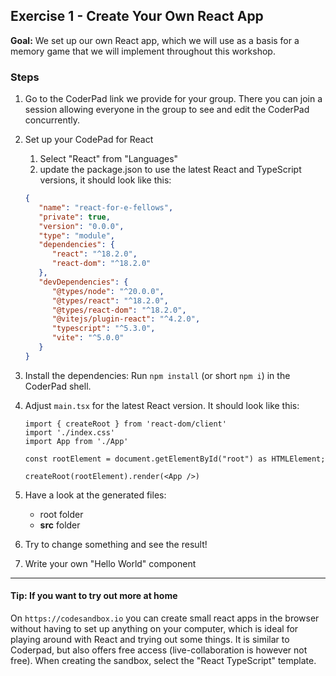 ## Exercise 1 - Create Your Own React App

**Goal:** We set up our own React app, which we will use as a basis for a memory game that we will implement throughout 
this workshop.

### Steps
1. Go to the CoderPad link we provide for your group. There you can join a session allowing everyone in the group 
   to see and edit the CoderPad concurrently.

2. Set up your CodePad for React
   1. Select "React" from "Languages"
   2. update the package.json to use the latest React and TypeScript versions, it should look like this:
     ```json
     {
        "name": "react-for-e-fellows",
        "private": true,
        "version": "0.0.0",
        "type": "module",
        "dependencies": {
           "react": "^18.2.0",
           "react-dom": "^18.2.0"
        },
        "devDependencies": {
           "@types/node": "^20.0.0",
           "@types/react": "^18.2.0",
           "@types/react-dom": "^18.2.0",
           "@vitejs/plugin-react": "^4.2.0",
           "typescript": "^5.3.0",
           "vite": "^5.0.0"
        }
     }
     ```
   
3. Install the dependencies: Run `npm install` (or short `npm i`) in the CoderPad shell.

4. Adjust `main.tsx` for the latest React version. It should look like this:
   ```tsx
   import { createRoot } from 'react-dom/client'
   import './index.css'
   import App from './App'
   
   const rootElement = document.getElementById("root") as HTMLElement;
   
   createRoot(rootElement).render(<App />)
   ```

5. Have a look at the generated files:
    * root folder 
    * **src** folder 

6. Try to change something and see the result!

7. Write your own "Hello World" component

---

#### Tip: If you want to try out more at home
On `https://codesandbox.io` you can create small react apps in the browser without having to set up anything on your 
computer, which is ideal for playing around with React and trying out some things. It is similar to Coderpad, but also 
offers free access (live-collaboration is however not free). 
When creating the sandbox, select the "React TypeScript" template.